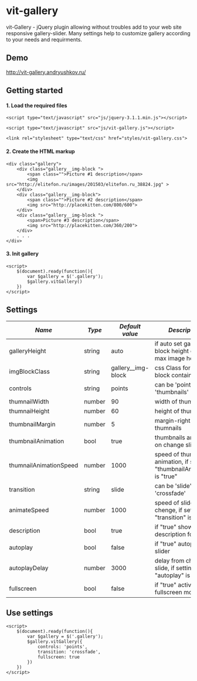 
# vit-gallery

vit-Gallery - jQuery plugin allowing without troubles add to your web site responsive gallery-slider. Many settings help to customize gallery according to your needs and requirments.

## Demo

<http://vit-gallery.andryushkov.ru/>

## Getting started

#### 1. Load the required files 
```
<script type="text/javascript" src="js/jquery-3.1.1.min.js"></script> 

<script type="text/javascript" src="js/vit-gallery.js"></script>

<link rel="stylesheet" type="text/css" href="styles/vit-gallery.css">
```
#### 2. Create the HTML markup
```
<div class="gallery">
    <div class="gallery__img-block ">
        <span class="">Picture #1 description</span>
        <img src="http://elitefon.ru/images/201503/elitefon.ru_38824.jpg" >
    </div>
    <div class="gallery__img-block">
        <span class="">Picture #2 description</span>
        <img src="http://placekitten.com/800/600">
    </div>
    <div class="gallery__img-block ">
        <span>Picture #3 description</span>
        <img src="http://placekitten.com/360/200">
    </div>
    . . .
</div>
```
#### 3. Init gallery 
```
<script>  
    $(document).ready(function(){
        var $gallery = $('.gallery');
        $gallery.vitGallery()
    })  
</script>
```

## Settings
*Name*  | *Type* | *Default value* | *Description*
--------|--------|-----------------|---------------------
galleryHeight | string | auto | if auto set gallery block height equally max image height
imgBlockClass | string | gallery__img-block | css Class for image block container
controls | string | points | can be 'points', 'thumbnails'
thumnailWidth | number | 90 | width of thumnails
thumnaiHeight | number | 60 | height of thumnails
thumbnailMargin | number | 5 | margin-right of thumnails
thumbnailAnimation | bool | true | thumbnails animation on change slide
thumnailAnimationSpeed | number | 1000 | speed of thumbnails animation, if setting "thumbnailAnimation" is "true" 
transition | string | slide | can be 'slide', 'crossfade'
animateSpeed | number | 1000 | speed of slide chenge, if settings "transition" is "slide" 
description | bool | true | if "true" show the description for slides
autoplay | bool | false | if "true" autoplay slider
autoplayDelay | number | 3000 | delay from change slide, if setting "autoplay" is "true"
fullscreen | bool | false | if "true" activate fullscreen mode

## Use settings
```
<script>  
    $(document).ready(function(){
        var $gallery = $('.gallery');
        $gallery.vitGallery({
            controls: 'points', 
            transition: 'crossfade',
            fullscreen: true
        })
    })  
</script>
```

